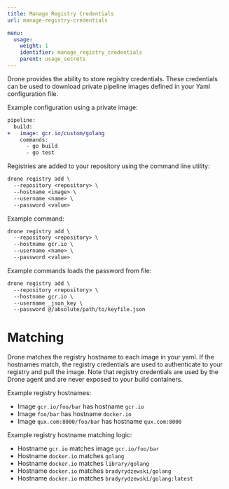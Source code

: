 ```yaml
---
title: Manage Registry Credentials
url: manage-registry-credentials

menu:
  usage:
    weight: 1
    identifier: manage_registry_credentials
    parent: usage_secrets
---
```


Drone provides the ability to store registry credentials. These credentials can be used to download private pipeline images defined in your Yaml configuration file.

Example configuration using a private image:

```diff
pipeline:
  build:
+   image: gcr.io/custom/golang
    commands:
      - go build
      - go test
```

Registries are added to your repository using the command line utility:

```diff
drone registry add \
  --repository <repository> \
  --hostname <image> \
  --username <name> \
  --password <value>
```

Example command:

```diff
drone registry add \
  --repository <repository> \
  --hostname gcr.io \
  --username <name> \
  --password <value>
```

Example commands loads the password from file:

```diff
drone registry add \
  --repository <repository> \
  --hostname gcr.io \
  --username _json_key \
  --password @/absolute/path/to/keyfile.json
```

# Matching

Drone matches the registry hostname to each image in your yaml. If the hostnames match, the registry credentials are used to authenticate to your registry and pull the image. Note that registry credentials are used by the Drone agent and are never exposed to your build containers.

Example registry hostnames:

* Image `gcr.io/foo/bar` has hostname `gcr.io`
* Image `foo/bar` has hostname `docker.io`
* Image `qux.com:8000/foo/bar` has hostname `qux.com:8000`

Example registry hostname matching logic:

* Hostname `gcr.io` matches image `gcr.io/foo/bar`
* Hostname `docker.io` matches `golang`
* Hostname `docker.io` matches `library/golang`
* Hostname `docker.io` matches `bradyrydzewski/golang`
* Hostname `docker.io` matches `bradyrydzewski/golang:latest`
